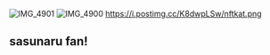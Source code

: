 ![IMG_4901](https://github.com/user-attachments/assets/73edc68a-f289-429d-8462-62809941dac5)
![IMG_4900](https://github.com/user-attachments/assets/2d30c88b-b0dc-4453-a3c2-cf92945124c4)
https://i.postimg.cc/K8dwpLSw/nftkat.png

## sasunaru fan!
<!--
**yuuujiiiiiperfecttt/yuuujiiiiiperfecttt** is a ✨ _special_ ✨ repository because its `README.md` (this file) appears on your GitHub profile.



- 🔭 I’m currently working on ...
- 🌱 I’m currently learning ...
- 👯 I’m looking to collaborate on ...
- 🤔 I’m looking for help with ...
- 💬 Ask me about ...
- 📫 How to reach me: ...
- 😄 Pronouns: ...

-->
